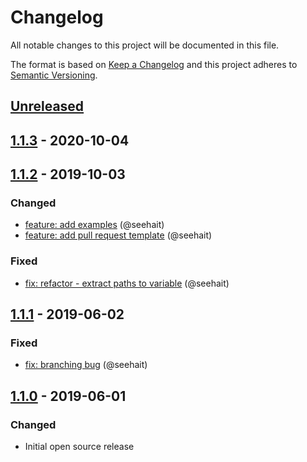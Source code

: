 # Changelog

All notable changes to this project will be documented in this file.

The format is based on [Keep a Changelog](http://keepachangelog.com/en/1.0.0/)
and this project adheres to [Semantic Versioning](http://semver.org/spec/v2.0.0.html).

## [Unreleased]

## [1.1.3] - 2020-10-04
## [1.1.2] - 2019-10-03

### Changed

- [feature: add examples](https://github.com/seehait/copy-windows-10-lock-screen-wallpaper/pull/3) (@seehait)
- [feature: add pull request template](https://github.com/seehait/copy-windows-10-lock-screen-wallpaper/pull/5) (@seehait)

### Fixed

- [fix: refactor - extract paths to variable](https://github.com/seehait/copy-windows-10-lock-screen-wallpaper/pull/4) (@seehait)

## [1.1.1] - 2019-06-02

### Fixed

- [fix: branching bug](https://github.com/seehait/copy-windows-10-lock-screen-wallpaper/pull/1) (@seehait)

## [1.1.0] - 2019-06-01

### Changed

- Initial open source release

[unreleased]: https://github.com/seehait/copy-windows-10-lock-screen-wallpaper/compare/1.1.4...HEAD
[1.1.4]: https://github.com/seehait/copy-windows-10-lock-screen-wallpaper/compare/1.1.3...1.1.4
[1.1.3]: https://github.com/seehait/copy-windows-10-lock-screen-wallpaper/compare/1.1.2...1.1.3
[1.1.2]: https://github.com/seehait/copy-windows-10-lock-screen-wallpaper/compare/1.1.1...1.1.2
[1.1.1]: https://github.com/seehait/copy-windows-10-lock-screen-wallpaper/compare/1.1.0...1.1.1
[1.1.0]: https://github.com/seehait/copy-windows-10-lock-screen-wallpaper/compare/bb05af7da13d8f8468da5f22097d989ab0a8cd3f...1.1.0
